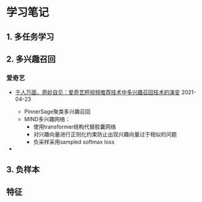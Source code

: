 # 学习笔记

## 1. 多任务学习

## 2. 多兴趣召回

### 爱奇艺
+ [千人万面，奇妙自见：爱奇艺短视频推荐技术中多兴趣召回技术的演变](https://mp.weixin.qq.com/s/T2G8L820haEbvXgryvEWHg) 2021-04-23
	+ PinnerSage聚类多兴趣召回
	+ MIND多兴趣网络：
		+ 使用transformer结构代替胶囊网络
		+ 对兴趣向量进行正则化约束防止出现兴趣向量过于相似的问题
		+ 负采样采用sampled softmax loss

+ 

## 3. 负样本


## 特征